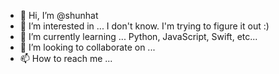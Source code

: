 - 👋 Hi, I’m @shunhat
- 👀 I’m interested in ... I don't know. I'm trying to figure it out :)
- 🌱 I’m currently learning ... Python, JavaScript, Swift, etc...
- 💞️ I’m looking to collaborate on ... 
- 📫 How to reach me ...

<!---
shunhat/shunhat is a ✨ special ✨ repository because its `README.md` (this file) appears on your GitHub profile.
You can click the Preview link to take a look at your changes.
--->
